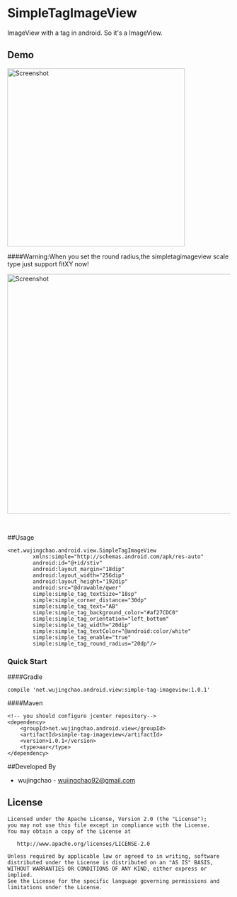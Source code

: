 # SimpleTagImageView
ImageView with a tag in android. So it's a ImageView.

## Demo

   <img src="https://raw.githubusercontent.com/wujingchao/SimpleTagImageView/master/demo2.gif"  width="401" heigit="638" alt="Screenshot"/>


####Warning:When you set the round radius,the simpletagimageview scale type just  support fitXY now!
<br/>
<p>
   <img src="https://raw.githubusercontent.com/wujingchao/SimpleTagImageView/master/demo.jpg"  width="540" heigit="960" alt="Screenshot"/>
</p>

<br/>

##Usage

    <net.wujingchao.android.view.SimpleTagImageView
            xmlns:simple="http://schemas.android.com/apk/res-auto"
            android:id="@+id/stiv"
            android:layout_margin="18dip"
            android:layout_width="256dip"
            android:layout_height="192dip"
            android:src="@drawable/qwer"
            simple:simple_tag_textSize="18sp"
            simple:simple_corner_distance="30dp"
            simple:simple_tag_text="AB"
            simple:simple_tag_background_color="#af27CDC0"
            simple:simple_tag_orientation="left_bottom"
            simple:simple_tag_width="20dip"
            simple:simple_tag_textColor="@android:color/white"
            simple:simple_tag_enable="true"
            simple:simple_tag_round_radius="20dp"/>
	
### Quick Start

####Gradle

	compile 'net.wujingchao.android.view:simple-tag-imageview:1.0.1'

####Maven
	
	<!-- you should configure jcenter repository-->
	<dependency>
		<groupId>net.wujingchao.android.view</groupId>
		<artifactId>simple-tag-imageview</artifactId>
		<version>1.0.1</version>
		<type>aar</type>
	</dependency> 


##Developed By


- wujingchao -  wujingchao92@gmail.com




License
-------

    Licensed under the Apache License, Version 2.0 (the "License");
    you may not use this file except in compliance with the License.
    You may obtain a copy of the License at

       http://www.apache.org/licenses/LICENSE-2.0

    Unless required by applicable law or agreed to in writing, software
    distributed under the License is distributed on an "AS IS" BASIS,
    WITHOUT WARRANTIES OR CONDITIONS OF ANY KIND, either express or implied.
    See the License for the specific language governing permissions and
    limitations under the License.
